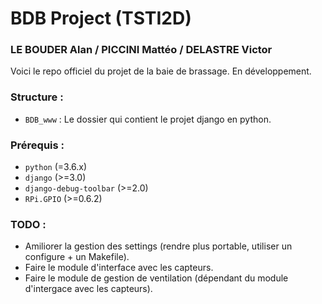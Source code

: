 # BDB Project (TSTI2D)

### LE BOUDER Alan / PICCINI Mattéo / DELASTRE Victor

Voici le repo officiel du projet de la baie de brassage.
En développement.

### Structure :
-   `BDB_www` : Le dossier qui contient le projet django en python.

### Prérequis :
-   `python` (=3.6.x)
-   `django` (>=3.0)
-   `django-debug-toolbar` (>=2.0)
-   `RPi.GPIO` (>=0.6.2)

### TODO :
-   Amiliorer la gestion des settings (rendre plus portable, utiliser un configure + un Makefile).
-   Faire le module d'interface avec les capteurs.
-   Faire le module de gestion de ventilation (dépendant du module d'intergace avec les capteurs).
